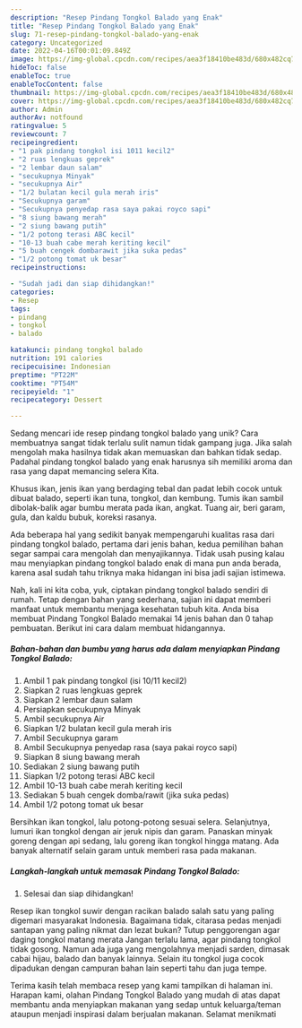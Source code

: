 ```yaml
---
description: "Resep Pindang Tongkol Balado yang Enak"
title: "Resep Pindang Tongkol Balado yang Enak"
slug: 71-resep-pindang-tongkol-balado-yang-enak
category: Uncategorized
date: 2022-04-16T00:01:09.849Z
image: https://img-global.cpcdn.com/recipes/aea3f18410be483d/680x482cq70/pindang-tongkol-balado-foto-resep-utama.jpg
hideToc: false
enableToc: true
enableTocContent: false
thumbnail: https://img-global.cpcdn.com/recipes/aea3f18410be483d/680x482cq70/pindang-tongkol-balado-foto-resep-utama.jpg
cover: https://img-global.cpcdn.com/recipes/aea3f18410be483d/680x482cq70/pindang-tongkol-balado-foto-resep-utama.jpg
author: Admin
authorAv: notfound
ratingvalue: 5
reviewcount: 7
recipeingredient:
- "1 pak pindang tongkol isi 1011 kecil2"
- "2 ruas lengkuas geprek"
- "2 lembar daun salam"
- "secukupnya Minyak"
- "secukupnya Air"
- "1/2 bulatan kecil gula merah iris"
- "Secukupnya garam"
- "Secukupnya penyedap rasa saya pakai royco sapi"
- "8 siung bawang merah"
- "2 siung bawang putih"
- "1/2 potong terasi ABC kecil"
- "10-13 buah cabe merah keriting kecil"
- "5 buah cengek dombarawit jika suka pedas"
- "1/2 potong tomat uk besar"
recipeinstructions:

- "Sudah jadi dan siap dihidangkan!"
categories:
- Resep
tags:
- pindang
- tongkol
- balado

katakunci: pindang tongkol balado 
nutrition: 191 calories
recipecuisine: Indonesian
preptime: "PT22M"
cooktime: "PT54M"
recipeyield: "1"
recipecategory: Dessert

---
```





Sedang mencari ide resep pindang tongkol balado yang unik? Cara membuatnya sangat tidak terlalu sulit namun tidak gampang juga. Jika salah mengolah maka hasilnya tidak akan memuaskan dan bahkan tidak sedap. Padahal pindang tongkol balado yang enak harusnya sih memiliki aroma dan rasa yang dapat memancing selera Kita.





Khusus ikan, jenis ikan yang berdaging tebal dan padat lebih cocok untuk dibuat balado, seperti ikan tuna, tongkol, dan kembung. Tumis ikan sambil dibolak-balik agar bumbu merata pada ikan, angkat. Tuang air, beri garam, gula, dan kaldu bubuk, koreksi rasanya.

Ada beberapa hal yang sedikit banyak mempengaruhi kualitas rasa dari pindang tongkol balado, pertama dari jenis bahan, kedua pemilihan bahan segar sampai cara mengolah dan menyajikannya. Tidak usah pusing kalau mau menyiapkan pindang tongkol balado enak di mana pun anda berada, karena asal sudah tahu triknya maka hidangan ini bisa jadi sajian istimewa.






Nah, kali ini kita coba, yuk, ciptakan pindang tongkol balado sendiri di rumah. Tetap dengan bahan yang sederhana, sajian ini dapat memberi manfaat untuk membantu menjaga kesehatan tubuh kita. Anda bisa membuat Pindang Tongkol Balado memakai 14 jenis bahan dan 0 tahap pembuatan. Berikut ini cara dalam membuat hidangannya.

<!--inarticleads1-->

##### Bahan-bahan dan bumbu yang harus ada dalam menyiapkan Pindang Tongkol Balado:

1. Ambil 1 pak pindang tongkol (isi 10/11 kecil2)
1. Siapkan 2 ruas lengkuas geprek
1. Siapkan 2 lembar daun salam
1. Persiapkan secukupnya Minyak
1. Ambil secukupnya Air
1. Siapkan 1/2 bulatan kecil gula merah iris
1. Ambil Secukupnya garam
1. Ambil Secukupnya penyedap rasa (saya pakai royco sapi)
1. Siapkan 8 siung bawang merah
1. Sediakan 2 siung bawang putih
1. Siapkan 1/2 potong terasi ABC kecil
1. Ambil 10-13 buah cabe merah keriting kecil
1. Sediakan 5 buah cengek domba/rawit (jika suka pedas)
1. Ambil 1/2 potong tomat uk besar


Bersihkan ikan tongkol, lalu potong-potong sesuai selera. Selanjutnya, lumuri ikan tongkol dengan air jeruk nipis dan garam. Panaskan minyak goreng dengan api sedang, lalu goreng ikan tongkol hingga matang. Ada banyak alternatif selain garam untuk memberi rasa pada makanan. 

<!--inarticleads2-->

##### Langkah-langkah untuk memasak Pindang Tongkol Balado:


1. Selesai dan siap dihidangkan!

Resep ikan tongkol suwir dengan racikan balado salah satu yang paling digemari masyarakat Indonesia. Bagaimana tidak, citarasa pedas menjadi santapan yang paling nikmat dan lezat bukan? Tutup penggorengan agar daging tongkol matang merata Jangan terlalu lama, agar pindang tongkol tidak gosong. Namun ada juga yang mengolahnya menjadi sarden, dimasak cabai hijau, balado dan banyak lainnya. Selain itu tongkol juga cocok dipadukan dengan campuran bahan lain seperti tahu dan juga tempe. 

Terima kasih telah membaca resep yang kami tampilkan di halaman ini. Harapan kami, olahan Pindang Tongkol Balado yang mudah di atas dapat membantu anda menyiapkan makanan yang sedap untuk keluarga/teman ataupun menjadi inspirasi dalam berjualan makanan. Selamat menikmati
